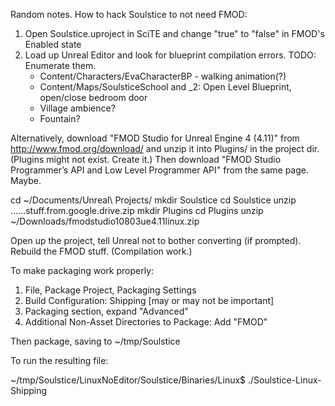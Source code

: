 Random notes. How to hack Soulstice to not need FMOD:

1. Open Soulstice.uproject in SciTE and change "true" to "false" in FMOD's Enabled state
2. Load up Unreal Editor and look for blueprint compilation errors. TODO: Enumerate them.
   - Content/Characters/EvaCharacterBP - walking animation(?)
   - Content/Maps/SoulsticeSchool and _2: Open Level Blueprint, open/close bedroom door
   - Village ambience?
   - Fountain?


Alternatively, download "FMOD Studio for Unreal Engine 4 (4.11)" from
http://www.fmod.org/download/ and unzip it into Plugins/ in the project dir.
(Plugins might not exist. Create it.)
Then download "FMOD Studio Programmer’s API and Low Level Programmer API" from
the same page. Maybe.

cd ~/Documents/Unreal\ Projects/
mkdir Soulstice
cd Soulstice
unzip ......stuff.from.google.drive.zip
mkdir Plugins
cd Plugins
unzip ~/Downloads/fmodstudio10803ue4.11linux.zip

Open up the project, tell Unreal not to bother converting (if prompted).
Rebuild the FMOD stuff. (Compilation work.)

To make packaging work properly:

1. File, Package Project, Packaging Settings
2. Build Configuration: Shipping [may or may not be important]
3. Packaging section, expand "Advanced"
4. Additional Non-Asset Directories to Package: Add "FMOD"

Then package, saving to ~/tmp/Soulstice

To run the resulting file:

~/tmp/Soulstice/LinuxNoEditor/Soulstice/Binaries/Linux$ ./Soulstice-Linux-Shipping
